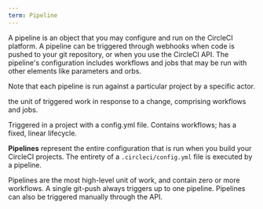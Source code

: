 ```yaml
---
term: Pipeline
--- 
```


A pipeline is an object that you may configure and run on the CircleCI platform. A pipeline can be triggered through webhooks when code is pushed to your git repository, or when you use the CircleCI API. The pipeline's configuration includes workflows and jobs that may be run with other elements like parameters and orbs. 

Note that each pipeline is run against a particular project by a specific actor.

the unit of triggered work in response to a change, comprising workflows and jobs.

Triggered in a project with a config.yml file. Contains workflows; has a fixed, linear lifecycle.

**Pipelines** represent the entire configuration that is run when you build your CircleCI projects. The entirety of a
`.circleci/config.yml` file is executed by a pipeline.

Pipelines are the most high-level unit of work, and contain zero or more workflows. A single git-push always triggers up to one pipeline. Pipelines can also be triggered manually through the API.
